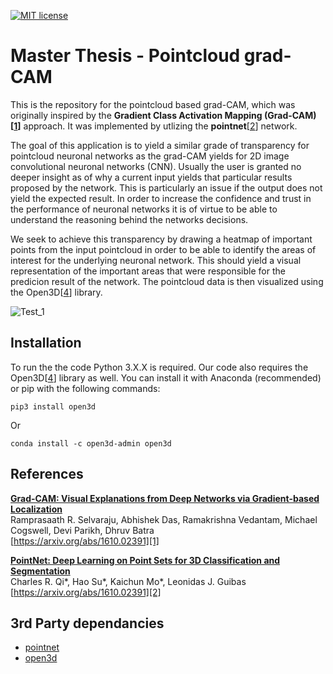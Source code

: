 [![MIT license](https://img.shields.io/badge/License-MIT-blue.svg)](https://lbesson.mit-license.org/)
# Master Thesis - Pointcloud grad-CAM

This is the repository for the pointcloud based grad-CAM, which was originally inspired by the **Gradient Class Activation Mapping (Grad-CAM)[[1]]** approach. It was implemented by utlizing the **pointnet**[[2]] network.

The goal of this application is to yield a similar grade of transparency for pointcloud neuronal networks as the grad-CAM yields for 2D image convolutional neuronal networks (CNN). Usually the user is granted no deeper insight as of why a current input yields that particular results proposed by the network. This is particularly an issue if the output does not yield the expected result. In order to increase the confidence and trust in the performance of neuronal networks it is of virtue to be able to understand the reasoning behind the networks decisions.

We seek to achieve this transparency by drawing a heatmap of important points from the input pointcloud in order to be able to identify the areas of interest for the underlying neuronal network. This should yield a visual representation of the important areas that were responsible for the predicion result of the network. The pointcloud data is then visualized using the Open3D[[4]] library.

![Test_1](https://user-images.githubusercontent.com/19975052/58369593-e88e2980-7efc-11e9-91a1-8f2d6b372f58.PNG)

## Installation

To run the the code Python 3.X.X is required. Our code also requires the Open3D[[4]] library as well. You can install it with Anaconda (recommended) or pip with the following commands:

`pip3 install open3d`

Or

`conda install -c open3d-admin open3d`

## References

**[Grad-CAM: Visual Explanations from Deep Networks via Gradient-based Localization][1]**  
Ramprasaath R. Selvaraju, Abhishek Das, Ramakrishna Vedantam, Michael Cogswell, Devi Parikh, Dhruv Batra  
[https://arxiv.org/abs/1610.02391][1]


**[PointNet: Deep Learning on Point Sets for 3D Classification and Segmentation][2]**  
Charles R. Qi*, Hao Su*, Kaichun Mo*, Leonidas J. Guibas  
[https://arxiv.org/abs/1610.02391][2]

## 3rd Party dependancies

- [pointnet][3]
- [open3d][4]

[1]: https://arxiv.org/abs/1610.02391
[2]: https://arxiv.org/pdf/1612.00593
[3]: https://github.com/charlesq34/pointnet
[4]: http://open3d.org/docs/index.html

